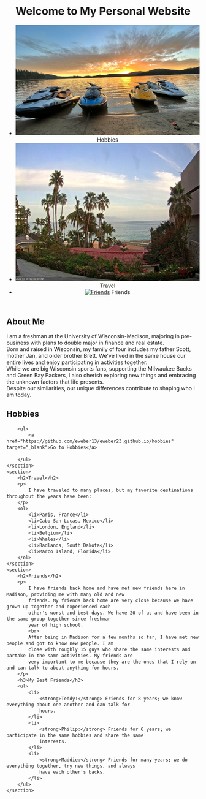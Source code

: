 <head>
    <meta charset="UTF-8">
    <meta name="viewport" content="width=device-width, initial-scale=1.0">
    <link rel="stylesheet" href="styles.css">
</head>

<body>
    <header>
        <h1>Welcome to My Personal Website</h1>
        <nav>
            <ul>
        <!-- Hobbies Link -->
        <li><a href="watersport.JPG" target="_blank"><img src="watersport.JPG" alt="Watersport"></a> Hobbies</li>
        <!-- Travel Link -->
        <li><a href="travel.JPG" target="_blank"><img src="travel.JPG" alt="Travel"></a> Travel</li>
        <!-- Friends Link -->
        <li><a href="friends.JPG" target="_blank"><img src="friends.JPG" alt="Friends"></a> Friends</li>
    </ul>
        </nav>
    </header>
    <section>
        <h2>About Me</h2>
        <p>
            I am a freshman at the University of Wisconsin-Madison, majoring in pre-business with plans to double major
            in finance and real estate.
            <br>
            Born and raised in Wisconsin, my family of four includes my father Scott, mother Jan, and older brother
            Brett.
            We've lived in the same house our entire lives and enjoy participating in activities together.
            <br>
            While we are big Wisconsin sports fans, supporting the Milwaukee Bucks and Green Bay Packers, I also
            cherish exploring new things and embracing the unknown factors that life presents.
            <br>
            Despite our similarities, our unique differences contribute to shaping who I am today.
        </p>
    </section>
    <section>
    <h2>Hobbies</h2>
        
        <ul>
            <a href="https://github.com/eweber13/eweber23.github.io/hobbies" target="_blank">Go to Hobbies</a>

        </ul>
    </section>
    <section>
        <h2>Travel</h2>
        <p>
            I have traveled to many places, but my favorite destinations throughout the years have been:
        </p>
        <ol>
            <li>Paris, France</li>
            <li>Cabo San Lucas, Mexico</li>
            <li>London, England</li>
            <li>Belgium</li>
            <li>Whales</li>
            <li>Badlands, South Dakota</li>
            <li>Marco Island, Florida</li>
        </ol>
    </section>
    <section>
        <h2>Friends</h2>
        <p>
            I have friends back home and have met new friends here in Madison, providing me with many old and new
            friends. My friends back home are very close because we have grown up together and experienced each
            other's worst and best days. We have 20 of us and have been in the same group together since freshman
            year of high school.
            <br>
            After being in Madison for a few months so far, I have met new people and got to know new people. I am
            close with roughly 15 guys who share the same interests and partake in the same activities. My friends are
            very important to me because they are the ones that I rely on and can talk to about anything for hours.
        </p>
        <h3>My Best Friends</h3>
        <ul>
            <li>
                <strong>Teddy:</strong> Friends for 8 years; we know everything about one another and can talk for
                hours.
            </li>
            <li>
                <strong>Philip:</strong> Friends for 6 years; we participate in the same hobbies and share the same
                interests.
            </li>
            <li>
                <strong>Maddie:</strong> Friends for many years; we do everything together, try new things, and always
                have each other's backs.
            </li>
        </ul>
    </section>
